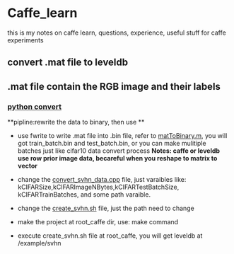# Caffe_learn
this is my notes on caffe learn, questions, experience, useful stuff for caffe experiments

## convert .mat file to leveldb
## .mat file contain the RGB image and their labels
### [python convert](https://github.com/PeterPan1990/caffe/blob/master/python/caffe/io.py)

**pipline:rewrite the data to binary, then use **

* use fwrite to write .mat file into .bin file, refer to [matToBinary.m](), you will got 
train_batch.bin and test_batch.bin, or you can make mulitiple batches just like cifar10 data convert process
**Notes: caffe or leveldb use row prior image data, becareful when you reshape to matrix to vector**

* change the [convert_svhn_data.cpp]() file, just varaibles like: kCIFARSize,kCIFARImageNBytes,kCIFARTestBatchSize,
kCIFARTrainBatches, and some path varaible.

* change the [create_svhn.sh]() file, just the path need to change

* make the project at root_caffe dir, use: make command

* execute create_svhn.sh file at root_caffe, you will get leveldb at /example/svhn
